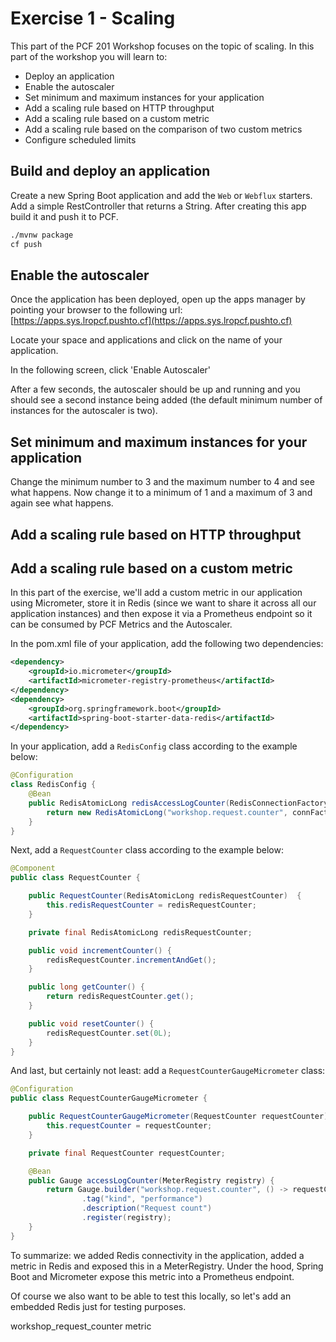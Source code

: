 # Exercise 1 - Scaling
This part of the PCF 201 Workshop focuses on the topic of scaling. In this part of the workshop you will learn to:

- Deploy an application
- Enable the autoscaler
- Set minimum and maximum instances for your application
- Add a scaling rule based on HTTP throughput
- Add a scaling rule based on a custom metric
- Add a scaling rule based on the comparison of two custom metrics
- Configure scheduled limits


## Build and deploy an application

Create a new Spring Boot application and add the `Web` or `Webflux` starters. Add a simple RestController that returns a String. After creating this app build it and push it to PCF.


```bash
./mvnw package
cf push
```

## Enable the autoscaler

Once the application has been deployed, open up the apps manager by pointing your browser to the following url: [https://apps.sys.lropcf.pushto.cf](https://apps.sys.lropcf.pushto.cf)

Locate your space and applications and click on the name of your application.

In the following screen, click 'Enable Autoscaler'

After a few seconds, the autoscaler should be up and running and you should see a second instance being added (the default minimum number of instances for the autoscaler is two). 

## Set minimum and maximum instances for your application

Change the minimum number to 3 and the maximum number to 4 and see what happens. Now change it to a minimum of 1 and a maximum of 3 and again see what happens.

## Add a scaling rule based on HTTP throughput

## Add a scaling rule based on a custom metric

In this part of the exercise, we'll add a custom metric in our application using Micrometer, store it in Redis (since we want to share it across all our application instances) and then expose it via a Prometheus endpoint so it can be consumed by PCF Metrics and the Autoscaler.

In the pom.xml file of your application, add the following two dependencies:

```xml
<dependency>
    <groupId>io.micrometer</groupId>
    <artifactId>micrometer-registry-prometheus</artifactId>
</dependency>
<dependency>
    <groupId>org.springframework.boot</groupId>
    <artifactId>spring-boot-starter-data-redis</artifactId>
</dependency>
```

In your application, add a `RedisConfig` class according to the example below:

```java
@Configuration
class RedisConfig {
    @Bean
    public RedisAtomicLong redisAccessLogCounter(RedisConnectionFactory connFactory) {
        return new RedisAtomicLong("workshop.request.counter", connFactory);
    }
}
```

Next, add a `RequestCounter` class according to the example below:

```java
@Component
public class RequestCounter {

    public RequestCounter(RedisAtomicLong redisRequestCounter)  {
        this.redisRequestCounter = redisRequestCounter;
    }

    private final RedisAtomicLong redisRequestCounter;

    public void incrementCounter() {
        redisRequestCounter.incrementAndGet();
    }

    public long getCounter() {
        return redisRequestCounter.get();
    }

    public void resetCounter() {
        redisRequestCounter.set(0L);
    }
}
```

And last, but certainly not least: add a `RequestCounterGaugeMicrometer` class:

```java
@Configuration
public class RequestCounterGaugeMicrometer {

    public RequestCounterGaugeMicrometer(RequestCounter requestCounter) {
        this.requestCounter = requestCounter;
    }

    private final RequestCounter requestCounter;

    @Bean
    public Gauge accessLogCounter(MeterRegistry registry) {
        return Gauge.builder("workshop.request.counter", () -> requestCounter.getCounter())
                .tag("kind", "performance")
                .description("Request count")
                .register(registry);
    }
}
```

To summarize: we added Redis connectivity in the application, added a metric in Redis and exposed this in a MeterRegistry. Under the hood, Spring Boot and Micrometer expose this metric into a Prometheus endpoint.

Of course we also want to be able to test this locally, so let's add an embedded Redis just for testing purposes.

workshop_request_counter metric